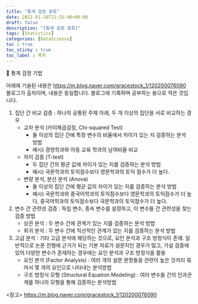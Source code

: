 ```yaml
---
title: "통계 검정 종류"
date: 2022-01-10T21:31:46+09:00
draft: false
description: "[통계 검증 종류]"
tags: [Statistics]
categories: [DataScience]
toc : true
toc_sticky : true
toc_label : 목차
---
```


🧱 통계 검정 기법 

아래에 기술된 내용은 https://m.blog.naver.com/gracestock_1/120200076090 블로그가 출처이며, 내용은 동일합니다. 
블로그에 기록하며 공부하는 용으로 적은 것입니다. 

1. 집단 간 비교 검증 : 하나의 공통된 주제 아래, 두 개 이상의 집단을 서로 비교하는 경우
    * 교차 분석 (카이제곱검정, Chi-squared Test)  
      * 둘 이상의 집단 간에 특정 변수의 비율에서 차이가 있는 지 검증하는 분석 방법
      * 예시) 경영학과와 아동 교육 학과의 남여비율 비교
    * 차이 검증 (T-test) 
      * 두 집단 간의 평균 값에 차이가 있는 지를 검증하는 분석 방법
      * 예시) 국문학과의 토익점수보다 영문학과의 토익 점수가 더 높다. 
    * 변량 분석, 분산 분석 (Anova)
      * 둘 이상의 집단 간에 평균 값의 차이가 있는 지를 검증하는 분석 방법
      * 예시) 국문학과와 중국어학과의 토익점수보다 영문학과의 토익점수가 더 높다, 중국어학과의 토익점수보다 국문학과의 토익점수가 더 높다. 
2. 변수 간 관련성 검증 : 독립 변수, 종속 변수를 설정하고, 이 변수들 간 관련성을 찾는 검증 방법
    * 상관 분석 : 두 변수 간에 관계가 있는 지를 검증하는 분석 방법 
    * 회귀 분석 : 두 변수 간에 직선적인 관계가 있는 지를 검증하는 분석 방법 
3. 고급 분석 : 기타 고급 분석에 해당하는 것으로, 요인 분석과 구조 방정식이 존재. 일반적으로 논문 진행에 근거가 되는 기본 자료가 설문지인 경우가 많고, 가설 검증에 있어 다양한 변수가 존재하는 경우에는 요인 분석과 구조 방정식을 활용
    * 요인 분석 (Factor Analysis) : 여러 개의 설문 문항들을 관련이 높은 것끼리 묶어서 몇 개의 요인으로 나타내는 분석방법
    * 구조 방정식 모형 (Structural Equation Modeling) : 여러 변수들 간의 인과관계를 하나의 모형을 통해 검증하는 분석방법






<참고>
https://m.blog.naver.com/gracestock_1/120200076090
